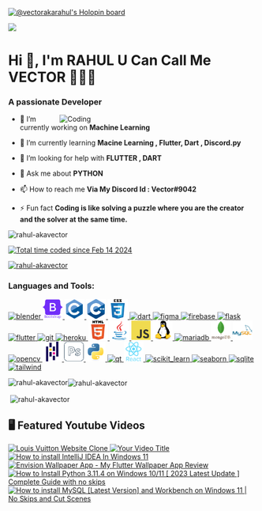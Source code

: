 [![@vectorakarahul's Holopin board](https://holopin.io/api/user/board?user=vectorakarahul)](https://holopin.io/@vectorakarahul)

<img src="https://images-wixmp-ed30a86b8c4ca887773594c2.wixmp.com/f/7a2d3816-66fc-444a-b22a-81f3a67838af/deo182h-4d8f64bf-0b0c-4f9b-8d13-a57c8d144ce1.gif?token=eyJ0eXAiOiJKV1QiLCJhbGciOiJIUzI1NiJ9.eyJzdWIiOiJ1cm46YXBwOjdlMGQxODg5ODIyNjQzNzNhNWYwZDQxNWVhMGQyNmUwIiwiaXNzIjoidXJuOmFwcDo3ZTBkMTg4OTgyMjY0MzczYTVmMGQ0MTVlYTBkMjZlMCIsIm9iaiI6W1t7InBhdGgiOiJcL2ZcLzdhMmQzODE2LTY2ZmMtNDQ0YS1iMjJhLTgxZjNhNjc4MzhhZlwvZGVvMTgyaC00ZDhmNjRiZi0wYjBjLTRmOWItOGQxMy1hNTdjOGQxNDRjZTEuZ2lmIn1dXSwiYXVkIjpbInVybjpzZXJ2aWNlOmZpbGUuZG93bmxvYWQiXX0.kplGovV3iIhR_A57G9pi3PocT73O4TNsf07CUHPoPAk"/>



<!-- <img src="https://i.redd.it/4ku8irsjhra91.gif" width="1920" height="1080"> -->
<h1 align="left">Hi 👋, I'm RAHUL U Can Call Me VECTOR 🔰🔰🔰</h1>
<h3 align="left">A passionate Developer</h3>
<img align="right" alt="Coding" width="400" src="https://64.media.tumblr.com/8da1fc2835ca6dd2879980fbc54babf9/tumblr_mxr0wx1BlO1sso6sco1_500.gif">


<p align="left"> </p>

- 🔭 I’m currently working on **Machine Learning**

- 🌱 I’m currently learning **Macine Learning , Flutter, Dart , Discord.py**

- 🤝 I’m looking for help with **FLUTTER , DART**

- 💬 Ask me about **PYTHON**

- 📫 How to reach me **Via My Discord Id : Vector#9042**

- ⚡ Fun fact **Coding is like solving a puzzle where you are the creator and the solver at the same time.**

<p align="left"> <img src="https://komarev.com/ghpvc/?username=rahul-akavector&label=Profile%20views&color=0e75b6&style=flat" alt="rahul-akavector" /> </p>
<a href="https://wakatime.com/@018da3f3-2ea2-4837-8262-f94469756358"><img src="https://wakatime.com/badge/user/018da3f3-2ea2-4837-8262-f94469756358.svg" alt="Total time coded since Feb 14 2024" /></a>
<p align="left">
</p>

<p align="left"> <a href="https://github.com/ryo-ma/github-profile-trophy"><img src="https://github-profile-trophy.vercel.app/?username=rahul-akavector" alt="rahul-akavector" /></a> </p>
<h3 align="left">Languages and Tools:</h3>
<p align="left"> <a href="https://www.blender.org/" target="_blank" rel="noreferrer"> <img src="https://download.blender.org/branding/community/blender_community_badge_white.svg" alt="blender" width="40" height="40"/> </a> <a href="https://getbootstrap.com" target="_blank" rel="noreferrer"> <img src="https://raw.githubusercontent.com/devicons/devicon/master/icons/bootstrap/bootstrap-plain-wordmark.svg" alt="bootstrap" width="40" height="40"/> </a> <a href="https://www.cprogramming.com/" target="_blank" rel="noreferrer"> <img src="https://raw.githubusercontent.com/devicons/devicon/master/icons/c/c-original.svg" alt="c" width="40" height="40"/> </a> <a href="https://www.w3schools.com/cpp/" target="_blank" rel="noreferrer"> <img src="https://raw.githubusercontent.com/devicons/devicon/master/icons/cplusplus/cplusplus-original.svg" alt="cplusplus" width="40" height="40"/> </a> <a href="https://www.w3schools.com/css/" target="_blank" rel="noreferrer"> <img src="https://raw.githubusercontent.com/devicons/devicon/master/icons/css3/css3-original-wordmark.svg" alt="css3" width="40" height="40"/> </a> <a href="https://dart.dev" target="_blank" rel="noreferrer"> <img src="https://www.vectorlogo.zone/logos/dartlang/dartlang-icon.svg" alt="dart" width="40" height="40"/> </a> <a href="https://www.figma.com/" target="_blank" rel="noreferrer"> <img src="https://www.vectorlogo.zone/logos/figma/figma-icon.svg" alt="figma" width="40" height="40"/> </a> <a href="https://firebase.google.com/" target="_blank" rel="noreferrer"> <img src="https://www.vectorlogo.zone/logos/firebase/firebase-icon.svg" alt="firebase" width="40" height="40"/> </a> <a href="https://flask.palletsprojects.com/" target="_blank" rel="noreferrer"> <img src="https://www.vectorlogo.zone/logos/pocoo_flask/pocoo_flask-icon.svg" alt="flask" width="40" height="40"/> </a> <a href="https://flutter.dev" target="_blank" rel="noreferrer"> <img src="https://www.vectorlogo.zone/logos/flutterio/flutterio-icon.svg" alt="flutter" width="40" height="40"/> </a> <a href="https://git-scm.com/" target="_blank" rel="noreferrer"> <img src="https://www.vectorlogo.zone/logos/git-scm/git-scm-icon.svg" alt="git" width="40" height="40"/> </a> <a href="https://heroku.com" target="_blank" rel="noreferrer"> <img src="https://www.vectorlogo.zone/logos/heroku/heroku-icon.svg" alt="heroku" width="40" height="40"/> </a> <a href="https://www.w3.org/html/" target="_blank" rel="noreferrer"> <img src="https://raw.githubusercontent.com/devicons/devicon/master/icons/html5/html5-original-wordmark.svg" alt="html5" width="40" height="40"/> </a> <a href="https://www.java.com" target="_blank" rel="noreferrer"> <img src="https://raw.githubusercontent.com/devicons/devicon/master/icons/java/java-original.svg" alt="java" width="40" height="40"/> </a> <a href="https://developer.mozilla.org/en-US/docs/Web/JavaScript" target="_blank" rel="noreferrer"> <img src="https://raw.githubusercontent.com/devicons/devicon/master/icons/javascript/javascript-original.svg" alt="javascript" width="40" height="40"/> </a> <a href="https://www.linux.org/" target="_blank" rel="noreferrer"> <img src="https://raw.githubusercontent.com/devicons/devicon/master/icons/linux/linux-original.svg" alt="linux" width="40" height="40"/> </a> <a href="https://mariadb.org/" target="_blank" rel="noreferrer"> <img src="https://www.vectorlogo.zone/logos/mariadb/mariadb-icon.svg" alt="mariadb" width="40" height="40"/> </a> <a href="https://www.mongodb.com/" target="_blank" rel="noreferrer"> <img src="https://raw.githubusercontent.com/devicons/devicon/master/icons/mongodb/mongodb-original-wordmark.svg" alt="mongodb" width="40" height="40"/> </a> <a href="https://www.mysql.com/" target="_blank" rel="noreferrer"> <img src="https://raw.githubusercontent.com/devicons/devicon/master/icons/mysql/mysql-original-wordmark.svg" alt="mysql" width="40" height="40"/> </a> <a href="https://opencv.org/" target="_blank" rel="noreferrer"> <img src="https://www.vectorlogo.zone/logos/opencv/opencv-icon.svg" alt="opencv" width="40" height="40"/> </a> <a href="https://pandas.pydata.org/" target="_blank" rel="noreferrer"> <img src="https://raw.githubusercontent.com/devicons/devicon/2ae2a900d2f041da66e950e4d48052658d850630/icons/pandas/pandas-original.svg" alt="pandas" width="40" height="40"/> </a> <a href="https://www.photoshop.com/en" target="_blank" rel="noreferrer"> <img src="https://raw.githubusercontent.com/devicons/devicon/master/icons/photoshop/photoshop-line.svg" alt="photoshop" width="40" height="40"/> </a> <a href="https://www.python.org" target="_blank" rel="noreferrer"> <img src="https://raw.githubusercontent.com/devicons/devicon/master/icons/python/python-original.svg" alt="python" width="40" height="40"/> </a> <a href="https://www.qt.io/" target="_blank" rel="noreferrer"> <img src="https://upload.wikimedia.org/wikipedia/commons/0/0b/Qt_logo_2016.svg" alt="qt" width="40" height="40"/> </a> <a href="https://reactjs.org/" target="_blank" rel="noreferrer"> <img src="https://raw.githubusercontent.com/devicons/devicon/master/icons/react/react-original-wordmark.svg" alt="react" width="40" height="40"/> </a> <a href="https://scikit-learn.org/" target="_blank" rel="noreferrer"> <img src="https://upload.wikimedia.org/wikipedia/commons/0/05/Scikit_learn_logo_small.svg" alt="scikit_learn" width="40" height="40"/> </a> <a href="https://seaborn.pydata.org/" target="_blank" rel="noreferrer"> <img src="https://seaborn.pydata.org/_images/logo-mark-lightbg.svg" alt="seaborn" width="40" height="40"/> </a> <a href="https://www.sqlite.org/" target="_blank" rel="noreferrer"> <img src="https://www.vectorlogo.zone/logos/sqlite/sqlite-icon.svg" alt="sqlite" width="40" height="40"/> </a> <a href="https://tailwindcss.com/" target="_blank" rel="noreferrer"> <img src="https://www.vectorlogo.zone/logos/tailwindcss/tailwindcss-icon.svg" alt="tailwind" width="40" height="40"/> </a></p>

<p><img align="left" src="https://github-readme-stats.vercel.app/api/top-langs?username=rahul-akavector&show_icons=true&locale=en&layout=compact" alt="rahul-akavector" /></p>

<p><img align="center" src="https://github-readme-streak-stats.herokuapp.com/?user=rahul-akavector&" alt="rahul-akavector" /></p>

<p>&nbsp;<img align="center" src="https://github-readme-stats.vercel.app/api?username=rahul-akavector&show_icons=true&locale=en" alt="rahul-akavector" /></p>


## 🖥️ Featured Youtube Videos

<!-- prettier-ignore-start -->
<!-- BEGIN EXAMPLE-YOUTUBE-CARDS -->
<a href="https://youtu.be/MypLiu53lDg?si=oVrSJYt553qpr_Mu">
  <picture>
    <source media="(prefers-color-scheme: dark)" srcset="https://ytcards.demolab.com/?id=MypLiu53lDg&title=Louis+Vuitton+Website+Clone&lang=en&timestamp=1696868769&background_color=%230d1117&title_color=%23ffffff&stats_color=%23dedede&max_title_lines=2&width=250&border_radius=5&duration=172">
    <img src="https://ytcards.demolab.com/?id=MypLiu53lDg&title=Louis+Vuitton+Website+Clone&lang=en&timestamp=1696868769&background_color=%23ffffff&title_color=%2324292f&stats_color=%2357606a&max_title_lines=2&width=250&border_radius=5&duration=172" alt="Louis Vuitton Website Clone" title="Louis Vuitton Website Clone">
  </picture>
</a>

<a href="https://youtu.be/Jmjyy8Mp93o?si=C8TwJEPnCuC021Di">
  <picture>
    <source media="(prefers-color-scheme: dark)" srcset="https://ytcards.demolab.com/?id=Jmjyy8Mp93o&title=How+To+Update+Device+Drivers&lang=en&timestamp=1696868769&background_color=%230d1117&title_color=%23ffffff&stats_color=%23dedede&max_title_lines=2&width=250&border_radius=5&duration=578">
    <img src="https://ytcards.demolab.com/?id=Jmjyy8Mp93o&title=How+To+Update+Device+Drivers&lang=en&timestamp=1642108413&background_color=%23ffffff&title_color=%2324292f&stats_color=%2357606a&max_title_lines=2&width=250&border_radius=5&duration=578" alt="Your Video Title" title="How To Update Device Drivers In Windows 11">
  </picture>
</a>

<a href="https://youtu.be/i6LXbxTA2nI?si=CgPQLBFH9QwUg_07">
  <picture>
    <source media="(prefers-color-scheme: dark)" srcset="https://ytcards.demolab.com/?id=i6LXbxTA2nI&title=How+to+install+IntelliJ+IDEA&lang=en&timestamp=1696868769&background_color=%230d1117&title_color=%23ffffff&stats_color=%23dedede&max_title_lines=2&width=250&border_radius=5&duration=403">
    <img src="https://ytcards.demolab.com/?id=i6LXbxTA2nI&title=How+to+install+IntelliJ+IDEA&lang=en&timestamp=1661708747&background_color=%23ffffff&title_color=%2324292f&stats_color=%2357606a&max_title_lines=2&width=250&border_radius=5&duration=403" alt="How to install IntelliJ IDEA In Windows 11" title="How to install IntelliJ IDEA In Windows 11">
  </picture>
</a>

<a href="https://youtu.be/ZjE__8RJr3o?si=SUORCf0VgPv76eJg">
  <picture>
    <source media="(prefers-color-scheme: dark)" srcset="https://ytcards.demolab.com/?id=ZjE__8RJr3o&title=Envision+Wallpaper+App&lang=en&timestamp=1696868769&background_color=%230d1117&title_color=%23ffffff&stats_color=%23dedede&max_title_lines=2&width=250&border_radius=5&duration=312">
    <img src="https://ytcards.demolab.com/?id=ZjE__8RJr3o&title=Envision+Wallpaper+App&lang=en&timestamp=1661864404&background_color=%23ffffff&title_color=%2324292f&stats_color=%2357606a&max_title_lines=2&width=250&border_radius=5&duration=312" alt="Envision Wallpaper App - My Flutter Wallpaper App Review" title="Envision Wallpaper App - My Flutter Wallpaper App Review">
  </picture>
</a>

<a href="https://youtu.be/bGqSrERnqNs?si=TNdFpQ6Ux9cYxD5R">
  <picture>
    <source media="(prefers-color-scheme: dark)" srcset="https://ytcards.demolab.com/?id=bGqSrERnqNs&title=How+to+Install+Python+3.11.4&lang=en&timestamp=1696868769&background_color=%230d1117&title_color=%23ffffff&stats_color=%23dedede&max_title_lines=2&width=250&border_radius=5&duration=2115">
    <img src="https://ytcards.demolab.com/?id=bGqSrERnqNs&title=How+to+Install+Python+3.11.4&lang=en&timestamp=1643900217&background_color=%23ffffff&title_color=%2324292f&stats_color=%2357606a&max_title_lines=2&width=250&border_radius=5&duration=2115" alt="How to Install Python 3.11.4 on Windows 10/11 [ 2023 Latest Update ] Complete Guide with no skips" title="How to Install Python 3.11.4 on Windows 10/11 [ 2023 Latest Update ] Complete Guide with no skips">
  </picture>
</a>

<a href="https://youtu.be/k-9NwJ3bNAY?si=WLknAoK7U5SZj6pH">
  <picture>
    <source media="(prefers-color-scheme: dark)" srcset="https://ytcards.demolab.com/?id=k-9NwJ3bNAY&title=How+to+install+MySQL&lang=en&timestamp=1696868769&background_color=%230d1117&title_color=%23ffffff&stats_color=%23dedede&max_title_lines=2&width=250&border_radius=5&duration=578">
    <img src="https://ytcards.demolab.com/?id=k-9NwJ3bNAY&title=How+to+install+MySQL&lang=en&timestamp=1642108413&background_color=%23ffffff&title_color=%2324292f&stats_color=%2357606a&max_title_lines=2&width=250&border_radius=5&duration=578" alt="How to install MySQL [Latest Version] and Workbench on Windows 11 | No Skips and Cut Scenes" title="How to install MySQL [Latest Version] and Workbench on Windows 11 | No Skips and Cut Scenes">
  </picture>
</a>
